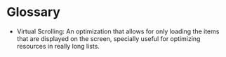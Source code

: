 # Glossary

* Virtual Scrolling:
An optimization that allows for only loading the items that are displayed 
on the screen, specially useful for optimizing resources in really long lists.
